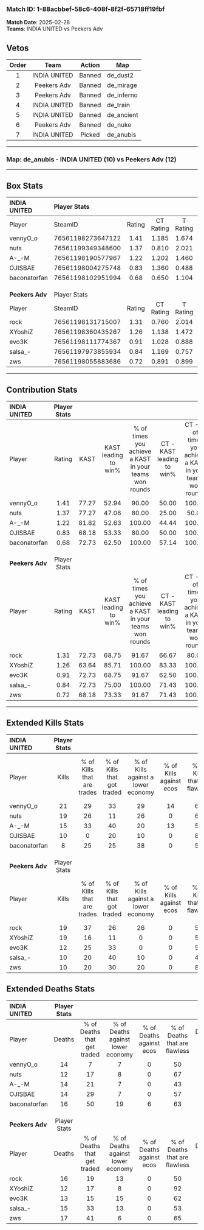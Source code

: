 ### Match ID: 1-88acbbef-58c6-408f-8f2f-65718ff19fbf  
**Match Date**: 2025-02-28  
**Teams**: INDIA UNITED vs Peekers Adv  

## Vetos  

| Order | Team | Action | Map |
| :---: | :--: | :----: | --- |
| 1 | INDIA UNITED | Banned | de_dust2 |
| 2 | Peekers Adv | Banned | de_mirage |
| 3 | Peekers Adv | Banned | de_inferno |
| 4 | INDIA UNITED | Banned | de_train |
| 5 | INDIA UNITED | Banned | de_ancient |
| 6 | Peekers Adv | Banned | de_nuke |
| 7 | INDIA UNITED | Picked | de_anubis |

---  

### **Map**: de_anubis - INDIA UNITED (10) vs Peekers Adv (12)  
---  

## Box Stats  

| **INDIA UNITED** | Player Stats      |        |           |          |       |       |       |         |        |      |     |
| :- | :- | :-: | :-: | :-: | :-: | :-: | :-: | :-: | :-: | :-: | :-: |
| Player           | SteamID           | Rating | CT Rating | T Rating | KAST  |  ADR  | Kills | Assists | Deaths | K/D  | HS% |
| vennyO_o         | 76561198273647122 |  1.41  |   1.185   |  1.674   | 77.27 | 86.1  |  21   |    4    |   14   | 1.50 | 42  |
| nuts             | 76561199349348600 |  1.37  |   0.810   |  2.021   | 77.27 | 83.1  |  19   |    4    |   12   | 1.58 | 78  |
| A-_-M            | 76561198190577967 |  1.22  |   1.202   |  1.460   | 81.82 | 90.1  |  15   |    6    |   14   | 1.07 | 66  |
| OJISBAE          | 76561198004275748 |  0.83  |   1.360   |  0.488   | 68.18 | 58.5  |  10   |    6    |   14   | 0.71 | 20  |
| baconatorfan     | 76561198102951994 |  0.68  |   0.650   |  1.104   | 72.73 | 47.0  |   8   |    3    |   16   | 0.50 | 50  |
|                  |                   |        |           |          |       |       |       |         |        |      |     |
|                  |                   |        |           |          |       |       |       |         |        |      |     |
|                  |                   |        |           |          |       |       |       |         |        |      |     |
| **Peekers Adv**  | Player Stats      |        |           |          |       |       |       |         |        |      |     |
| Player           | SteamID           | Rating | CT Rating | T Rating | KAST  |  ADR  | Kills | Assists | Deaths | K/D  | HS% |
| rock             | 76561198131715007 |  1.31  |   0.760   |  2.014   | 72.73 | 105.7 |  19   |    5    |   16   | 1.19 | 57  |
| XYoshiZ          | 76561198360435267 |  1.26  |   1.138   |  1.472   | 63.64 | 81.5  |  19   |    3    |   12   | 1.58 | 26  |
| evo3K            | 76561198111774367 |  0.91  |   1.028   |  0.888   | 72.73 | 47.1  |  12   |    2    |   13   | 0.92 | 50  |
| salsa_-          | 76561197973855934 |  0.84  |   1.169   |  0.757   | 72.73 | 60.2  |  10   |    6    |   15   | 0.67 | 50  |
| zws              | 76561198055883686 |  0.72  |   0.891   |  0.899   | 68.18 | 51.9  |  10   |    3    |   17   | 0.59 | 40  |
---  

## Contribution Stats  

| **INDIA UNITED** | Player Stats |       |                      |                                                        |                           |                                                             |                          |                                                            |
| :- | :-: | :-: | :-: | :-: | :-: | :-: | :-: | :-: |
| Player           |    Rating    | KAST  | KAST leading to win% | % of times you achieve a KAST in your teams won rounds | CT - KAST leading to win% | CT - % of times you achieve a KAST in your teams won rounds | T - KAST leading to win% | T - % of times you achieve a KAST in your teams won rounds |
| vennyO_o         |     1.41     | 77.27 |        52.94         |                         90.00                          |           50.00           |                           100.00                            |          55.56           |                           83.33                            |
| nuts             |     1.37     | 77.27 |        47.06         |                         80.00                          |           25.00           |                            50.00                            |          66.67           |                           100.00                           |
| A-_-M            |     1.22     | 81.82 |        52.63         |                         100.00                         |           44.44           |                           100.00                            |          60.00           |                           100.00                           |
| OJISBAE          |     0.83     | 68.18 |        53.33         |                         80.00                          |           50.00           |                           100.00                            |          57.14           |                           66.67                            |
| baconatorfan     |     0.68     | 72.73 |        62.50         |                         100.00                         |           57.14           |                           100.00                            |          66.67           |                           100.00                           |
|                  |              |       |                      |                                                        |                           |                                                             |                          |                                                            |
|                  |              |       |                      |                                                        |                           |                                                             |                          |                                                            |
|                  |              |       |                      |                                                        |                           |                                                             |                          |                                                            |
| **Peekers Adv**  | Player Stats |       |                      |                                                        |                           |                                                             |                          |                                                            |
| Player           |    Rating    | KAST  | KAST leading to win% | % of times you achieve a KAST in your teams won rounds | CT - KAST leading to win% | CT - % of times you achieve a KAST in your teams won rounds | T - KAST leading to win% | T - % of times you achieve a KAST in your teams won rounds |
| rock             |     1.31     | 72.73 |        68.75         |                         91.67                          |           66.67           |                            80.00                            |          70.00           |                           100.00                           |
| XYoshiZ          |     1.26     | 63.64 |        85.71         |                         100.00                         |           83.33           |                           100.00                            |          87.50           |                           100.00                           |
| evo3K            |     0.91     | 72.73 |        68.75         |                         91.67                          |           62.50           |                           100.00                            |          75.00           |                           85.71                            |
| salsa_-          |     0.84     | 72.73 |        75.00         |                         100.00                         |           71.43           |                           100.00                            |          77.78           |                           100.00                           |
| zws              |     0.72     | 68.18 |        73.33         |                         91.67                          |           71.43           |                           100.00                            |          75.00           |                           85.71                            |
---  

## Extended Kills Stats  

| **INDIA UNITED** | Player Stats |                            |                            |                                    |                         |                              |                                 |                                       |                    |           |
| :- | :-: | :-: | :-: | :-: | :-: | :-: | :-: | :-: | :-: | :-: |
| Player           |    Kills     | % of Kills that are trades | % of Kills that got traded | % of Kills against a lower economy | % of Kills against ecos | % of Kills that are flawless | % of Kills that are close duels | % of Kills that are assisted by flash | Pistol Round Kills | AWP Kills |
| vennyO_o         |      21      |             29             |             33             |                 29                 |           14            |              62              |                5                |                   0                   |         1          |     0     |
| nuts             |      19      |             26             |             11             |                 26                 |            0            |              68              |                5                |                   0                   |         5          |     0     |
| A-_-M            |      15      |             33             |             40             |                 20                 |           13            |              53              |               13                |                   7                   |         0          |     0     |
| OJISBAE          |      10      |             0              |             20             |                 10                 |            0            |              80              |                0                |                   0                   |         1          |     8     |
| baconatorfan     |      8       |             25             |             25             |                 38                 |            0            |              50              |                0                |                   0                   |         0          |     0     |
|                  |              |                            |                            |                                    |                         |                              |                                 |                                       |                    |           |
|                  |              |                            |                            |                                    |                         |                              |                                 |                                       |                    |           |
|                  |              |                            |                            |                                    |                         |                              |                                 |                                       |                    |           |
| **Peekers Adv**  | Player Stats |                            |                            |                                    |                         |                              |                                 |                                       |                    |           |
| Player           |    Kills     | % of Kills that are trades | % of Kills that got traded | % of Kills against a lower economy | % of Kills against ecos | % of Kills that are flawless | % of Kills that are close duels | % of Kills that are assisted by flash | Pistol Round Kills | AWP Kills |
| rock             |      19      |             37             |             26             |                 26                 |            0            |              53              |                5                |                   5                   |         1          |     0     |
| XYoshiZ          |      19      |             16             |             11             |                 0                  |            0            |              58              |               11                |                  11                   |         4          |    12     |
| evo3K            |      12      |             25             |             33             |                 0                  |            0            |              50              |                8                |                   0                   |         0          |     0     |
| salsa_-          |      10      |             20             |             40             |                 10                 |            0            |              40              |                0                |                   0                   |         0          |     0     |
| zws              |      10      |             20             |             30             |                 20                 |            0            |              80              |                0                |                   0                   |         0          |     0     |
## Extended Deaths Stats  

| **INDIA UNITED** | Player Stats |                             |                                   |                          |                               |                            |                           |               |
| :- | :-: | :-: | :-: | :-: | :-: | :-: | :-: | :-: |
| Player           |    Deaths    | % of Deaths that get traded | % of Deaths against lower economy | % of Deaths against ecos | % of Deaths that are flawless | % of Deaths that are close | % of Deaths while blinded | Deaths to AWP |
| vennyO_o         |      14      |              7              |                 7                 |            0             |              50               |             0              |             0             |       3       |
| nuts             |      12      |             17              |                 8                 |            0             |              67               |             8              |             0             |       2       |
| A-_-M            |      14      |             21              |                 7                 |            0             |              43               |             14             |             7             |       3       |
| OJISBAE          |      14      |             29              |                 7                 |            0             |              57               |             7              |             7             |       1       |
| baconatorfan     |      16      |             50              |                19                 |            6             |              63               |             0              |             6             |       3       |
|                  |              |                             |                                   |                          |                               |                            |                           |               |
|                  |              |                             |                                   |                          |                               |                            |                           |               |
|                  |              |                             |                                   |                          |                               |                            |                           |               |
| **Peekers Adv**  | Player Stats |                             |                                   |                          |                               |                            |                           |               |
| Player           |    Deaths    | % of Deaths that get traded | % of Deaths against lower economy | % of Deaths against ecos | % of Deaths that are flawless | % of Deaths that are close | % of Deaths while blinded | Deaths to AWP |
| rock             |      16      |             19              |                13                 |            0             |              50               |             13             |             0             |       2       |
| XYoshiZ          |      12      |             17              |                 8                 |            0             |              92               |             0              |             0             |       2       |
| evo3K            |      13      |             15              |                15                 |            0             |              62               |             0              |             0             |       1       |
| salsa_-          |      15      |             33              |                13                 |            0             |              53               |             7              |             7             |       3       |
| zws              |      17      |             41              |                 6                 |            0             |              65               |             6              |             0             |       0       |
